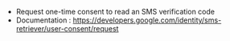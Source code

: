 - Request one-time consent to read an SMS verification code
- Documentation : https://developers.google.com/identity/sms-retriever/user-consent/request
